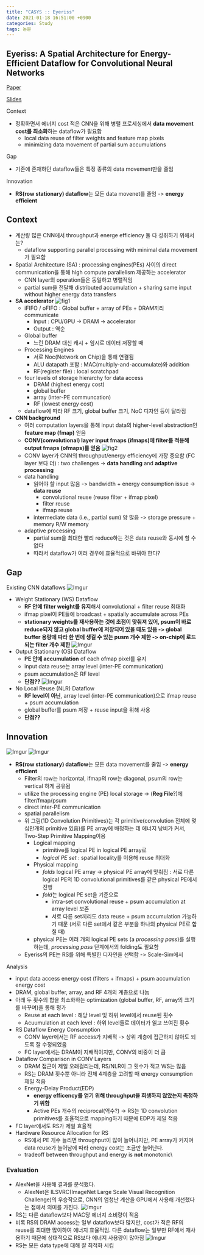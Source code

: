 ```yaml
---
title: "CASYS :: Eyeriss"
date: 2021-01-18 16:51:00 +0900
categories: Study
tags: 논문
---
```


## Eyeriss: A Spatial Architecture for Energy-Efficient Dataflow for Convolutional Neural Networks

[Paper](http://people.csail.mit.edu/emer/papers/2016.06.isca.eyeriss_architecture.pdf)

[Slides](http://isca2016.eecs.umich.edu/wp-content/uploads/2016/07/6-1.pdf)

Context
- 정확하면서 에너지 cost 적은 CNN을 위해 병렬 프로세싱에서 **data movement cost를 최소화**하는 dataflow가 필요함
  - local data reuse of filter weights and feature map pixels
  - minimizing data movement of partial sum accumulations

Gap
- 기존에 존재하던 dataflow들은 특정 종류의 data movement만을 줄임

Innovation
- **RS(row stationary) dataflow**는 모든 data movenet를 줄임 -> **energy efficient**


## Context
- 계산량 많은 CNN에서 throughput과 energe efficiency 둘 다 성취하기 위해서는?
  - dataflow supporting parallel processing with minimal data movement가 필요함
- Spatial Architecture (SA) : processing engines(PEs) 사이의 direct communication을 통해 high compute parallelism 제공하는 accelerator
  - CNN layer의 operation들은 동일하고 병렬적임
  - partial sum을 전달해 distributed accumulation + sharing same input without higher energy data transfers
- **SA accelerator**
  ![fig1](https://imgur.com/wyZWeo2.png)
  - iFIFO / oFIFO : Global buffer + array of PEs + DRAM끼리 communicate
    - Input : CPU/GPU -> DRAM -> accelerator
    - Output : 역순
  - Global buffer
    - 느린 DRAM 대신 캐시 + 임시로 데이터 저장할 때
  - Processing Engines
    - 서로 Noc(Network on Chip)을 통해 연결됨
    - ALU datapath 포함 : MAC(multiply-and-accumulate)와 addition
    - RF(register file) : local scratchpad
  - four levels of storage hierarchy for data access
    - DRAM (highest energy cost)
    - global buffer
    - array (inter-PE communcation)
    - RF (lowest energy cost)
  - dataflow에 따라 RF 크기, global buffer 크기, NoC 디자인 등이 달라짐
- **CNN background**
  - 여러 computation layers을 통해 input data의 higher-level abstraction인 **feature map (fmap)** 얻음
  - **CONV(convolutional) layer input fmaps (ifmaps)에 filter를 적용해 output fmaps (ofmaps)를 얻음**
  ![fig2](https://imgur.com/5sqS5Br.png)
  - CONV layer가 CNN의 throughput/energy efficiency에 가장 중요함 (FC layer 보다 더) : two challenges -> **data handling** and **adaptive processing**
  - data handling
    - 읽어야 할 input 많음 -> bandwidth + energy consumption issue -> **data reuse**
      - convolutional reuse (reuse filter + ifmap pixel)
      - filter reuse
      - ifmap reuse
    - intermediate data (i.e., partial sum) 양 많음 -> storage pressure + memory R/W memory
  - adaptive processing
    - partial sum을 최대한 빨리 reduce하는 것은 data reuse와 동시에 할 수 없다
    - 따라서 dataflow가 여러 경우에 효율적으로 바꿔야 한다?

## Gap
Existing CNN dataflows
![Imgur](https://imgur.com/kwMqyla.png)
- Weight Stationary (WS) Dataflow
  - **RF 안에 filter weight를 유지**해서 convolutional + filter reuse 최대화
  - ifmap pixel이 PE들에 broadcast + spatially accumulate across PEs
  - **stationary weights를 재사용하는 것에 초점이 맞춰져 있어, psum이 바로 reduce되지 않고 global buffer에 저장되어 있을 때도 있음 -> global buffer 용량에 따라 한 번에 생길 수 있는 pusm 개수 제한 -> on-chip에 로드되는 filter 개수 제한**
![Imgur](https://imgur.com/wrppfbr.png)
- Output Stationary (OS) Dataflow
  - **PE 안에 accumulation** of each ofmap pixel를 유지
  - input data reuse는 array level (inter-PE communication)
  - psum accumulation은 RF level
  - **단점??**
![Imgur](https://imgur.com/ah3fKc2.png)
- No Local Reuse (NLR) Dataflow
  - **RF level이 아닌**, array level (inter-PE communication)으로 ifmap reuse + psum accumulation
  - global buffer를 psum 저장 + reuse input을 위해 사용
  - **단점??**

## Innovation

![Imgur](https://imgur.com/tzIz0RV.png)
![Imgur](https://imgur.com/fTfOLrh.png)
- **RS(row stationary) dataflow**는 모든 data movement를 줄임 -> **energy efficient**
  - Filter의 row는 horizontal, ifmap의 row는 diagonal, psum의 row는 vertical 하게 공유됨
  - utilize the processing engine (PE) local storage -> (**Reg File**?)에 filter/fmap/psum
  - direct inter-PE communication
  - spatial parallelism
  - 위 그림(1D Convolution Primitives)는 각 primitive(convolution 전체에 몇십만개의 primitive 있음)를 PE array에 배정하는 데 에너지 낭비가 커서, Two-Step Primitive Mapping이용
    - Logical mapping
      - primitive를 logical PE in logical PE array로
      - *logical PE set* : spatial locality를 이용해 reuse 최대화
    - Physical mapping
      - *folds* logical PE array -> physical PE array에 맞춰짐 : 서로 다른 logical PE의 1D convolutional primitives를 같은 physical PE에서 진행
      - *fold*는 logical PE set을 기준으로
        - intra-set convolutional reuse + psum accumulation at array level 보존
        - 서로 다른 set끼리도 data reuse + psum accumulation 가능하기 때문 (서로 다른 set에서 같은 부분을 하나의 physical PE로 합칠 때)
    - physical PE는 여러 개의 logical PE sets (a *processing pass*)를 실행하는데, *processing pass* 단계에서의 folding도 필요함
  - Eyeriss의 PE는 RS를 위해 특별한 디자인을 선택함 -> Scale-Sim에서


Analysis
- input data access energy cost (filters + ifmaps) + psum accumulation energy cost
- DRAM, global buffer, array, and RF 4개의 계층으로 나눔
- 아래 두 횟수의 합을 최소화하는 optimization (global buffer, RF, array의 크기를 바꾸며)을 통해 평가
  - Reuse at each level : 해당 level 및 하위 level에서 reuse된 횟수
  - Acuumulation at each level : 하위 level들로 데이터가 읽고 쓰여진 횟수
- RS Dataflow Energy Consumption
  - CONV layer에서는 RF access가 지배적 -> 상위 계층에 접근하지 않아도 되도록 잘 수정되었음
  - FC layer에서는 DRAM이 지배적이지만, CONV의 비중이 더 큼
- Dataflow Comparison in CONV Layers
  - DRAM 접근이 제일 오래걸리는데, RS/NLR이 그 횟수가 적고 WS는 많음
  - RS는 DRAM 횟수뿐 아니라 전체 4계층을 고려할 때 energy consumption 제일 적음
  - Energy-Delay Product(EDP)
    - **energy efficency를 얻기 위해 throughput을 희생하지 않았는지 측정하기 위함**
    - Active PEs 개수의 reciprocal(역수?) -> RS는 1D convolution primitives를 효율적으로 mapping하기 때문에 EDP가 제일 적음 
- FC layer에서도 RS가 제일 효율적
- Hardware Resource Allocation for RS
  - RS에서 PE 개수 늘리면 throughput이 많이 늘어나지만, PE array가 커지며 data reuse가 늘어남에 따라 energy cost는 조금만 늘어난다.
  - tradeoff between throughput and energy is **not** monotonic\

### Evaluation
- AlexNet을 사용해 결과를 분석했다.
  - AlexNet은 ILSVRC(ImageNet Large Scale Visual Recognition Challenge)의 우승작으로, CNN의 엄청난 계산을 GPU에서 사용해 개선했다는 점에서 의미를 가진다.
![Imgur](https://imgur.com/uALrLdK.png)
- RS는 다른 dataflow보다 MAC당 에너지 소비량이 적음
- 비록 RS의 DRAM access는 일부 dataflow보다 많지만, cost가 적은 RF의 reuse를 최대한 많이하여 에너지 효율적임. 다른 dataflow는 일부만 RF에서 재사용하기 때문에 상대적으로 RS보다 에너지 사용량이 많아짐
![Imgur](https://imgur.com/4OaPJUf.png)
- RS는 모든 data type에 대해 잘 최적화 시킴


